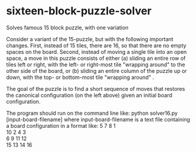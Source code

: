 # sixteen-block-puzzle-solver

Solves famous 15 block puzzle, with one variation

Consider a variant of the 15-puzzle, but with the following important changes. First, instead of 15
tiles, there are 16, so that there are no empty spaces on the board. Second, instead of moving a single
tile into an open space, a move in this puzzle consists of either (a) sliding an entire row of tiles left or
right, with the left- or right-most tile "wrapping around" to the other side of the board, or (b) sliding
an entire column of the puzzle up or down, with the top- or bottom-most tile "wrapping around" .

The goal of the puzzle is to find a short sequence of moves that restores the canonical configuration
(on the left above) given an initial board configuration.	

The program should run on the command line like:
python solver16.py [input-board-filename]
where input-board-filename is a text file containing a board configuration in a format like:
5 7 8 1 <br />
10 2 4 3 <br />
6 9 11 12 <br />
15 13 14 16 <br />

